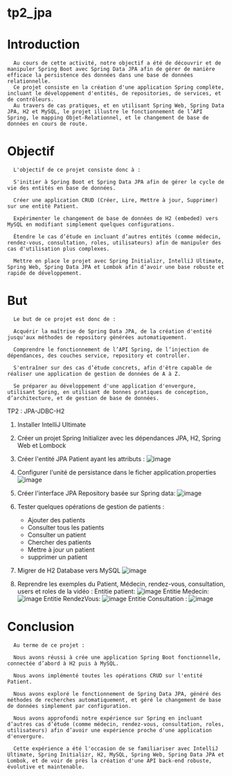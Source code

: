 # tp2_jpa
# Introduction
      Au cours de cette activité, notre objectif a été de découvrir et de manipuler Spring Boot avec Spring Data JPA afin de gérer de manière efficace la persistence des données dans une base de données relationnelle.
      Ce projet consiste en la création d'une application Spring complète, incluant le développement d'entités, de repositories, de services, et de contrôleurs.
      Au travers de cas pratiques, et en utilisant Spring Web, Spring Data JPA, H2 et MySQL, le projet illustre le fonctionnement de l’API Spring, le mapping Objet-Relationnel, et le changement de base de données en cours de route.

# Objectif
      L'objectif de ce projet consiste donc à :
      
      S'initier à Spring Boot et Spring Data JPA afin de gérer le cycle de vie des entités en base de données.
      
      Créer une application CRUD (Créer, Lire, Mettre à jour, Supprimer) sur une entité Patient.
      
      Expérimenter le changement de base de données de H2 (embeded) vers MySQL en modifiant simplement quelques configurations.
      
      Étendre le cas d’étude en incluant d’autres entités (comme médecin, rendez-vous, consultation, roles, utilisateurs) afin de manipuler des cas d'utilisation plus complexes.
      
      Mettre en place le projet avec Spring Initializr, IntelliJ Ultimate, Spring Web, Spring Data JPA et Lombok afin d’avoir une base robuste et rapide de développement.

# But
      Le but de ce projet est donc de :
      
      Acquérir la maîtrise de Spring Data JPA, de la création d'entité jusqu'aux méthodes de repository générées automatiquement.
      
      Comprendre le fonctionnement de l’API Spring, de l’injection de dépendances, des couches service, repository et controller.
      
      S'entraîner sur des cas d’étude concrets, afin d'être capable de réaliser une application de gestion de données de A à Z.
      
      Se préparer au développement d'une application d'envergure, utilisant Spring, en utilisant de bonnes pratiques de conception, d’architecture, et de gestion de base de données.
      

TP2 : JPA-JDBC-H2
1. Installer IntelliJ Ultimate
2. Créer un projet Spring Initializer avec les dépendances JPA, H2, Spring Web et Lombock

   
3. Créer l'entité JPA Patient ayant les attributs :
![image](https://github.com/user-attachments/assets/80825dfe-f104-4a2b-9158-06005b6c0071)

4. Configurer l'unité de persistance dans le ficher application.properties
![image](https://github.com/user-attachments/assets/85cadeee-34a1-4857-a302-6134caf2d484)

5. Créer l'interface JPA Repository basée sur Spring data:
![image](https://github.com/user-attachments/assets/8e66e450-81fe-4ff5-8bf1-1d28778ed903)
6. Tester quelques opérations de gestion de patients :
    - Ajouter des patients
    - Consulter tous les patients
    - Consulter un patient
    - Chercher des patients
    - Mettre à jour un patient 
    - supprimer un patient
7. Migrer de H2 Database vers MySQL
   ![image](https://github.com/user-attachments/assets/dc966e46-8684-4675-8b17-63e20c56300b)
8. Reprendre les exemples  du Patient, Médecin, rendez-vous, consultation, users et roles de la vidéo :
   Entitie patient:
   ![image](https://github.com/user-attachments/assets/b4293d6a-63d8-4ba7-b131-3b1a44f51110)
   Entitie Medecin:
   ![image](https://github.com/user-attachments/assets/6917e942-b160-43a5-91bc-7af0cc8bf9f8)
   Entitie RendezVous:
   ![image](https://github.com/user-attachments/assets/474b69c4-c4bc-402e-a421-8a9f9ada9466)
   Entitie Consultation :
   ![image](https://github.com/user-attachments/assets/f5354be4-667e-429d-b951-a39b55c68865)

# Conclusion
      Au terme de ce projet :
      
      Nous avons réussi à crée une application Spring Boot fonctionnelle, connectée d’abord à H2 puis à MySQL.
      
      Nous avons implémenté toutes les opérations CRUD sur l'entité Patient.
      
      Nous avons exploré le fonctionnement de Spring Data JPA, généré des méthodes de recherches automatiquement, et géré le changement de base de données simplement par configuration.
      
      Nous avons approfondi notre expérience sur Spring en incluant d’autres cas d’étude (comme médecin, rendez-vous, consultation, roles, utilisateurs) afin d’avoir une expérience proche d'une application d'envergure.
      
      Cette expérience a été l'occasion de se familiariser avec IntelliJ Ultimate, Spring Initializr, H2, MySQL, Spring Web, Spring Data JPA et Lombok, et de voir de près la création d'une API back-end robuste, évolutive et maintenable.
      





   

